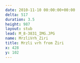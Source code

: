 ```yaml
---
date: 2010-11-10 00:00:00+00:00
delta: 517
duration: 3.5
height: 987
layout: stub
lead: M_8-3831_IMG.JPG
name: MrzliVrh_Ziri
title: Mrzli vrh from Žiri
x: 428
y: 102
---
```

